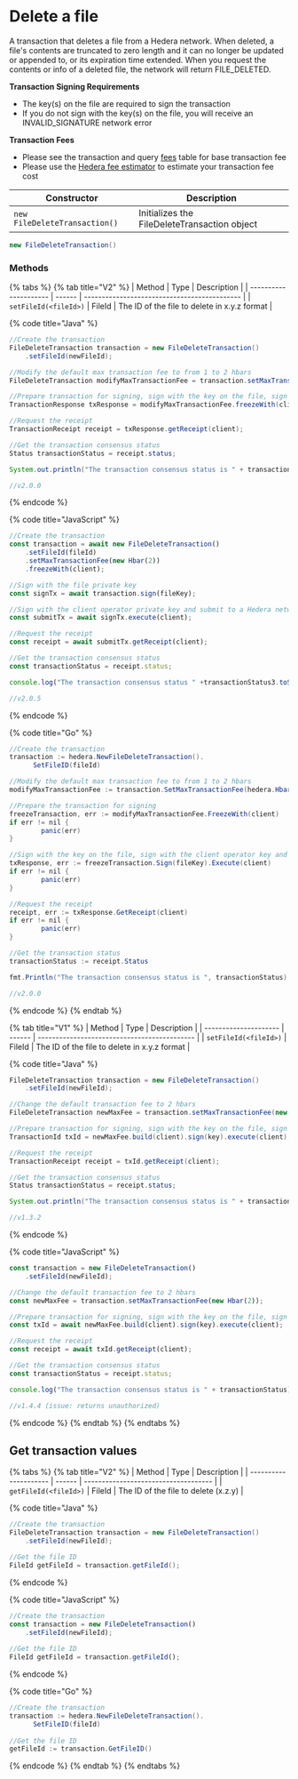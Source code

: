 # Delete a file

A transaction that deletes a file from a Hedera network. When deleted, a file's contents are truncated to zero length and it can no longer be updated or appended to, or its expiration time extended. When you request the contents or info of a deleted file, the network will return FILE\_DELETED.&#x20;

**Transaction Signing Requirements**

* The key(s) on the file are required to sign the transaction
* If you do not sign with the key(s) on the file, you will receive an INVALID\_SIGNATURE network error

**Transaction Fees**

* Please see the transaction and query [fees](../../../mainnet/fees/#transaction-and-query-fees) table for base transaction fee
* Please use the [Hedera fee estimator](https://hedera.com/fees) to estimate your transaction fee cost

| Constructor                   | Description                                  |
| ----------------------------- | -------------------------------------------- |
| `new FileDeleteTransaction()` | Initializes the FileDeleteTransaction object |

```java
new FileDeleteTransaction()
```

### Methods

{% tabs %}
{% tab title="V2" %}
| Method                | Type   | Description                                  |
| --------------------- | ------ | -------------------------------------------- |
| `setFileId(<fileId>)` | FileId | The ID of the file to delete in x.y.z format |

{% code title="Java" %}
```java
//Create the transaction
FileDeleteTransaction transaction = new FileDeleteTransaction()
    .setFileId(newFileId);

//Modify the default max transaction fee to from 1 to 2 hbars
FileDeleteTransaction modifyMaxTransactionFee = transaction.setMaxTransactionFee(new Hbar(2));

//Prepare transaction for signing, sign with the key on the file, sign with the client operator key and submit to a Hedera network
TransactionResponse txResponse = modifyMaxTransactionFee.freezeWith(client).sign(key).execute(client);

//Request the receipt
TransactionReceipt receipt = txResponse.getReceipt(client);

//Get the transaction consensus status
Status transactionStatus = receipt.status;

System.out.println("The transaction consensus status is " + transactionStatus);

//v2.0.0
```
{% endcode %}

{% code title="JavaScript" %}
```javascript
//Create the transaction
const transaction = await new FileDeleteTransaction()
    .setFileId(fileId)
    .setMaxTransactionFee(new Hbar(2))
    .freezeWith(client);

//Sign with the file private key
const signTx = await transaction.sign(fileKey);

//Sign with the client operator private key and submit to a Hedera network
const submitTx = await signTx.execute(client);

//Request the receipt
const receipt = await submitTx.getReceipt(client);

//Get the transaction consensus status
const transactionStatus = receipt.status;

console.log("The transaction consensus status " +transactionStatus3.toString());

//v2.0.5
```
{% endcode %}

{% code title="Go" %}
```java
//Create the transaction
transaction := hedera.NewFileDeleteTransaction().
	  SetFileID(fileId)

//Modify the default max transaction fee to from 1 to 2 hbars
modifyMaxTransactionFee := transaction.SetMaxTransactionFee(hedera.HbarFrom(2, hedera.HbarUnits.Hbar))

//Prepare the transaction for signing
freezeTransaction, err := modifyMaxTransactionFee.FreezeWith(client)
if err != nil {
		panic(err)
}

//Sign with the key on the file, sign with the client operator key and submit to a Hedera network
txResponse, err := freezeTransaction.Sign(fileKey).Execute(client)
if err != nil {
		panic(err)
}

//Request the receipt
receipt, err := txResponse.GetReceipt(client)
if err != nil {
		panic(err)
}

//Get the transaction status
transactionStatus := receipt.Status

fmt.Println("The transaction consensus status is ", transactionStatus)

//v2.0.0
```
{% endcode %}
{% endtab %}

{% tab title="V1" %}
| Method                | Type   | Description                                  |
| --------------------- | ------ | -------------------------------------------- |
| `setFileId(<fileId>)` | FileId | The ID of the file to delete in x.y.z format |

{% code title="Java" %}
```java
FileDeleteTransaction transaction = new FileDeleteTransaction()
    .setFileId(newFileId);

//Change the default transaction fee to 2 hbars
FileDeleteTransaction newMaxFee = transaction.setMaxTransactionFee(new Hbar(2));

//Prepare transaction for signing, sign with the key on the file, sign with the client operator key and submit to a Hedera network
TransactionId txId = newMaxFee.build(client).sign(key).execute(client);

//Request the receipt
TransactionReceipt receipt = txId.getReceipt(client);

//Get the transaction consensus status
Status transactionStatus = receipt.status;

System.out.println("The transaction consensus status is " + transactionStatus);

//v1.3.2
```
{% endcode %}

{% code title="JavaScript" %}
```javascript
const transaction = new FileDeleteTransaction()
    .setFileId(newFileId);

//Change the default transaction fee to 2 hbars
const newMaxFee = transaction.setMaxTransactionFee(new Hbar(2));

//Prepare transaction for signing, sign with the key on the file, sign with the client operator key and submit to a Hedera network
const txId = await newMaxFee.build(client).sign(key).execute(client);

//Request the receipt
const receipt = await txId.getReceipt(client);

//Get the transaction consensus status
const transactionStatus = receipt.status;

console.log("The transaction consensus status is " + transactionStatus);

//v1.4.4 (issue: returns unauthorized)
```
{% endcode %}
{% endtab %}
{% endtabs %}

## Get transaction values

{% tabs %}
{% tab title="V2" %}
| Method                | Type   | Description                          |
| --------------------- | ------ | ------------------------------------ |
| `getFileId(<fileId>)` | FileId | The ID of the file to delete (x.z.y) |

{% code title="Java" %}
```java
//Create the transaction
FileDeleteTransaction transaction = new FileDeleteTransaction()
    .setFileId(newFileId);

//Get the file ID
FileId getFileId = transaction.getFileId();
```
{% endcode %}

{% code title="JavaScript" %}
```javascript
//Create the transaction
const transaction = new FileDeleteTransaction()
    .setFileId(newFileId);
    
//Get the file ID
FileId getFileId = transaction.getFileId();
```
{% endcode %}

{% code title="Go" %}
```java
//Create the transaction
transaction := hedera.NewFileDeleteTransaction().
	  SetFileID(fileId)
	
//Get the file ID
getFileId := transaction.GetFileID()
```
{% endcode %}
{% endtab %}
{% endtabs %}

##
